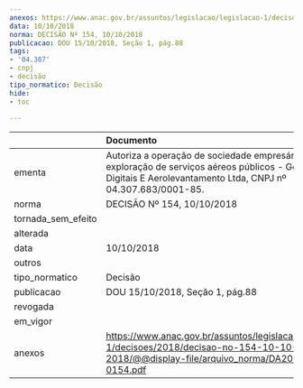 ```yaml
---
anexos: https://www.anac.gov.br/assuntos/legislacao/legislacao-1/decisoes/2018/decisao-no-154-10-10-2018/@@display-file/arquivo_norma/DA2018-0154.pdf
data: 10/10/2018
norma: DECISÃO Nº 154, 10/10/2018
publicacao: DOU 15/10/2018, Seção 1, pág.88
tags:
- '04.307'
- cnpj
- decisão
tipo_normatico: Decisão
hide: 
- toc 
 
---
```


|                    | Documento                                                                                                                                                           |
|:-------------------|:--------------------------------------------------------------------------------------------------------------------------------------------------------------------|
| ementa             | Autoriza a operação de sociedade empresária para exploração de serviços aéreos públicos - Geojá Mapas Digitais E Aerolevantamento Ltda, CNPJ nº 04.307.683/0001-85. |
| norma              | DECISÃO Nº 154, 10/10/2018                                                                                                                                          |
| tornada_sem_efeito |                                                                                                                                                                     |
| alterada           |                                                                                                                                                                     |
| data               | 10/10/2018                                                                                                                                                          |
| outros             |                                                                                                                                                                     |
| tipo_normatico     | Decisão                                                                                                                                                             |
| publicacao         | DOU 15/10/2018, Seção 1, pág.88                                                                                                                                     |
| revogada           |                                                                                                                                                                     |
| em_vigor           |                                                                                                                                                                     |
| anexos             | https://www.anac.gov.br/assuntos/legislacao/legislacao-1/decisoes/2018/decisao-no-154-10-10-2018/@@display-file/arquivo_norma/DA2018-0154.pdf                       |